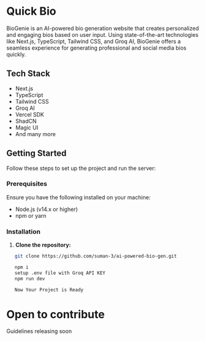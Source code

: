 # Quick Bio

BioGenie is an AI-powered bio generation website that creates personalized and engaging bios based on user input. Using state-of-the-art technologies like Next.js, TypeScript, Tailwind CSS, and Groq AI, BioGenie offers a seamless experience for generating professional and social media bios quickly.

## Tech Stack

- Next.js
- TypeScript
- Tailwind CSS
- Groq AI
- Vercel SDK
- ShadCN
- Magic UI
- And many more

## Getting Started

Follow these steps to set up the project and run the server:

### Prerequisites

Ensure you have the following installed on your machine:

- Node.js (v14.x or higher)
- npm or yarn

### Installation

1. **Clone the repository:**

```bash
   git clone https://github.com/suman-3/ai-powered-bio-gen.git

   npm i
   setup .env file with Groq API KEY
   npm run dev

   Now Your Project is Ready

```

# Open to contribute 
 
 Guidelines releasing soon
